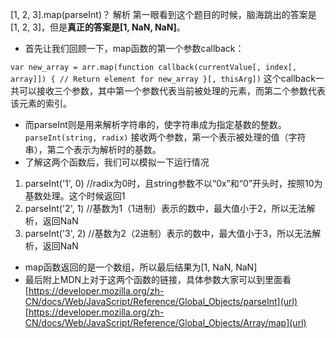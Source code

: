 [1, 2, 3].map(parseInt)？
  解析
  第一眼看到这个题目的时候，脑海跳出的答案是 [1, 2, 3]，但是**真正的答案是[1, NaN, NaN]**。

* 首先让我们回顾一下，map函数的第一个参数callback：

`var new_array = arr.map(function callback(currentValue[, index[, array]]) { // Return element for new_array }[, thisArg])`
这个callback一共可以接收三个参数，其中第一个参数代表当前被处理的元素，而第二个参数代表该元素的索引。

* 而parseInt则是用来解析字符串的，使字符串成为指定基数的整数。
  `parseInt(string, radix)`
  接收两个参数，第一个表示被处理的值（字符串），第二个表示为解析时的基数。
* 了解这两个函数后，我们可以模拟一下运行情况

1. parseInt('1', 0)  //radix为0时，且string参数不以“0x”和“0”开头时，按照10为基数处理。这个时候返回1
2. parseInt('2', 1)  //基数为1（1进制）表示的数中，最大值小于2，所以无法解析，返回NaN
3. parseInt('3', 2)  //基数为2（2进制）表示的数中，最大值小于3，所以无法解析，返回NaN

* map函数返回的是一个数组，所以最后结果为[1, NaN, NaN]
* 最后附上MDN上对于这两个函数的链接，具体参数大家可以到里面看<br/>
  [https://developer.mozilla.org/zh-CN/docs/Web/JavaScript/Reference/Global_Objects/parseInt](url)
  [https://developer.mozilla.org/zh-CN/docs/Web/JavaScript/Reference/Global_Objects/Array/map](url)
